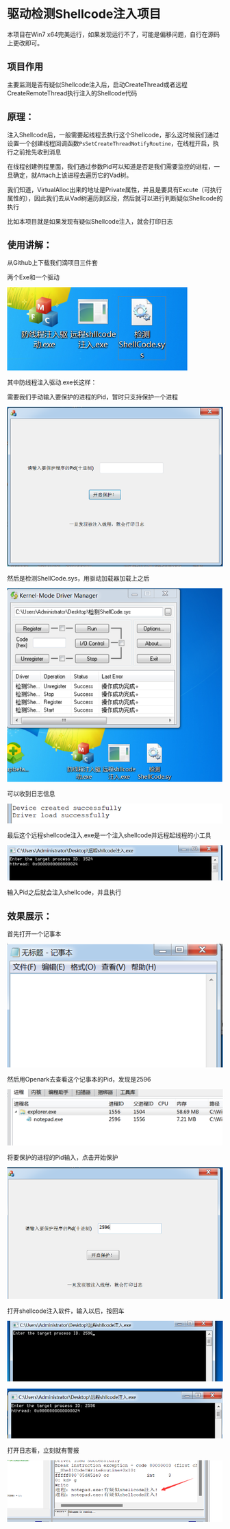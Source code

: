 

# 驱动检测Shellcode注入项目

本项目在Win7 x64完美运行，如果发现运行不了，可能是偏移问题，自行在源码上更改即可。



## 项目作用

主要监测是否有疑似Shellcode注入后，启动CreateThread或者远程CreateRemoteThread执行注入的Shellcode代码



## 原理：

注入Shellcode后，一般需要起线程去执行这个Shellcode，那么这时候我们通过设置一个创建线程回调函数`PsSetCreateThreadNotifyRoutine`，在线程开启，执行之前抢先收到消息

在线程创建例程里面，我们通过参数Pid可以知道是否是我们需要监控的进程，一旦确定，就Attach上该进程去遍历它的Vad树。

我们知道，VirtualAlloc出来的地址是Private属性，并且是要具有Excute（可执行属性的），因此我们去从Vad树遍历到区段，然后就可以进行判断疑似Shellcode的执行

比如本项目就是如果发现有疑似Shellcode注入，就会打印日志





## 使用讲解：

从Github上下载我们滴项目三件套

两个Exe和一个驱动

![1728306747708](README/1728306747708.png)



其中防线程注入驱动.exe长这样：

需要我们手动输入要保护的进程的Pid，暂时只支持保护一个进程

![1728306792850](README/1728306792850.png)



然后是检测ShellCode.sys，用驱动加载器加载上之后

![1728306873012](README/1728306873012.png)



可以收到日志信息

![1728306896586](README/1728306896586.png)







最后这个远程shellcode注入.exe是一个注入shellcode并远程起线程的小工具

![1728306971062](README/1728306971062.png)

输入Pid之后就会注入shellcode，并且执行







## 效果展示：

首先打开一个记事本

![1728307013549](README/1728307013549.png)



然后用Openark去查看这个记事本的Pid，发现是2596

![1728307065676](README/1728307065676.png)



将要保护的进程的Pid输入，点击开始保护

![1728307152916](README/1728307152916.png)





打开shellcode注入软件，输入以后，按回车

![1728307102165](README/1728307102165.png)

![1728307215820](README/1728307215820.png)





打开日志看，立刻就有警报

![1728307235845](README/1728307235845.png)